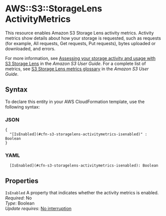 # AWS::S3::StorageLens ActivityMetrics<a name="aws-properties-s3-storagelens-activitymetrics"></a>

This resource enables Amazon S3 Storage Lens activity metrics\. Activity metrics show details about how your storage is requested, such as requests \(for example, All requests, Get requests, Put requests\), bytes uploaded or downloaded, and errors\.

For more information, see [ Assessing your storage activity and usage with S3 Storage Lens](https://docs.aws.amazon.com/AmazonS3/latest/userguide/storage_lens.html) in the *Amazon S3 User Guide*\. For a complete list of metrics, see [ S3 Storage Lens metrics glossary](https://docs.aws.amazon.com/AmazonS3/latest/userguide/storage_lens_metrics_glossary.html) in the *Amazon S3 User Guide*\.

## Syntax<a name="aws-properties-s3-storagelens-activitymetrics-syntax"></a>

To declare this entity in your AWS CloudFormation template, use the following syntax:

### JSON<a name="aws-properties-s3-storagelens-activitymetrics-syntax.json"></a>

```
{
  "[IsEnabled](#cfn-s3-storagelens-activitymetrics-isenabled)" : Boolean
}
```

### YAML<a name="aws-properties-s3-storagelens-activitymetrics-syntax.yaml"></a>

```
  [IsEnabled](#cfn-s3-storagelens-activitymetrics-isenabled): Boolean
```

## Properties<a name="aws-properties-s3-storagelens-activitymetrics-properties"></a>

`IsEnabled`  <a name="cfn-s3-storagelens-activitymetrics-isenabled"></a>
A property that indicates whether the activity metrics is enabled\.  
*Required*: No  
*Type*: Boolean  
*Update requires*: [No interruption](https://docs.aws.amazon.com/AWSCloudFormation/latest/UserGuide/using-cfn-updating-stacks-update-behaviors.html#update-no-interrupt)